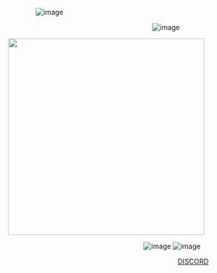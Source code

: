     ![image](https://github.com/user-attachments/assets/cb526881-39b6-40b5-94a1-e343c9876f07)


                     ![image](https://github.com/user-attachments/assets/739949bb-9dbc-4755-85dd-ddd1309c5afd)


<img src="https://64.media.tumblr.com/ce176b675eb99f1ad4b25e86fe0c5e93/3e7cd672320c16a5-ec/s1280x1920/c389f03aca3a515d5e779989139150a09a253b59.gifv" width="400px">


   ⠀                ![image](https://github.com/user-attachments/assets/871a56a4-580a-4099-8ca0-d5e37b9bb780) ![image](https://github.com/user-attachments/assets/1d9be747-4b35-474c-b0e0-e8ad3f4ce16c)




   ⠀                     <a href="https://discordid.netlify.app/?id=873902369354706945">DISCORD</a>
<br>

